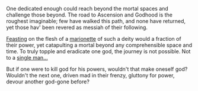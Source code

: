 One dedicated enough could reach beyond the mortal spaces and challenge those beyond. 
The road to Ascension and Godhood is the roughest imaginable; few have walked this path, and none have returned, yet those hav' been revered as messiah of their following.
 
[Feasting](Theophagy) on the flesh of a [marionette](Corse) of such a deity would a fraction of their power, yet catapulting a mortal beyond any comprehensible space and time. 
To truly topple and eradicate one god, the journey is not possible. Not to a [single man...](Horde%20of%20Many) 

But if one were to kill god for his powers, wouldn't that make oneself god?
Wouldn't the next one, driven mad in their frenzy, gluttony for power, devour another god-gone before?